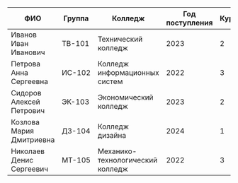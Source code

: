 | ФИО | Группа | Колледж | Год поступления | Курс |
|-----|--------|---------|-----------------|------|
| Иванов Иван Иванович | ТВ-101 | Технический колледж | 2023 | 2 |
| Петрова Анна Сергеевна | ИС-102 | Колледж информационных систем | 2022 | 3 |
| Сидоров Алексей Петрович | ЭК-103 | Экономический колледж | 2023 | 2 |
| Козлова Мария Дмитриевна | ДЗ-104 | Колледж дизайна | 2024 | 1 |
| Николаев Денис Сергеевич | МТ-105 | Механико-технологический колледж | 2022 | 3 |
